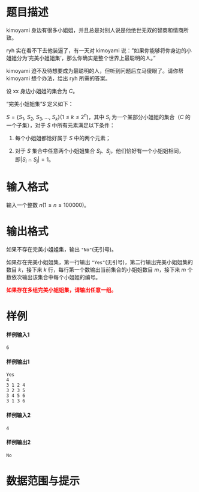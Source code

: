 
# 题目描述

kimoyami 身边有很多小姐姐，并且总是对别人说是他绝世无双的智商和情商所致。

ryh 实在看不下去他装逼了，有一天对 kimoyami 说：”如果你能够将你身边的小姐姐分为‘完美小姐姐集’，那么你确实是整个世界上最聪明的人。”

kimoyami 迫不及待想要成为最聪明的人，但听到问题后立马傻眼了。请你帮 kimoyami 想个办法，给出 ryh 所需的答案。

设 xx 身边小姐姐的集合为 $C$。

“完美小姐姐集”$S$ 定义如下：

$S=\{S_1,\ S_2,\ S_3,\ldots,\ S_k\}(1\leq k\leq 2^n)$，其中 $S_i$ 为一个某部分小姐姐的集合（$C$ 的一个子集），对于 $S$ 中所有元素满足以下条件：

1. 每个小姐姐都恰好属于 $S$ 中的两个元素；

2. 对于 $S$ 集合中任意两个小姐姐集合 $S_i$、$S_j$，他们恰好有一个小姐姐相同，即$|S_i\ \cap\ S_j| = 1$。

# 输入格式

输入一个整数 $n(1\leq n\leq 100000)$。

# 输出格式

如果不存在完美小姐姐集，输出 `"No"`(无引号)。

如果存在完美小姐姐集，第一行输出 `"Yes"`(无引号)，第二行输出完美小姐姐集的数目 $k$，接下来 $k$ 行，每行第一个数输出当前集合的小姐姐数目 $m$，接下来 $m$ 个数依次输出该集合中每个小姐姐的编号。

<span style="color: red;">**如果存在多组完美小姐姐集，请输出任意一组。**</span>

# 样例

#### 样例输入1

```plain
6
```

#### 样例输出1

```plain
Yes
4
3 1 2 4
3 2 3 5
3 4 5 6
3 1 3 6
```

#### 样例输入2

```plain
4
```

#### 样例输出2

```plain
No
```

# 数据范围与提示



